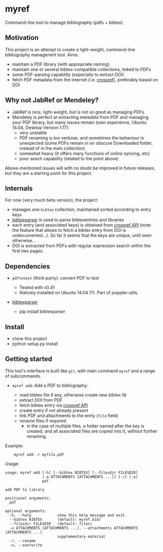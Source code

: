 # myref

Command-line tool to manage bibliography (pdfs + bibtex)

Motivation
----------
This project is an attempt to create a light-weight, 
command-line bibliography managenent tool. Aims:

- maintain a PDF library (with appropriate naming)
- maintain one or several bibtex-compatible collections, linked to PDFs
- some PDF-parsing capability (especially to extract DOI)
- fetch PDF metadata from the internet (i.e. [crossref](https://github.com/CrossRef/rest-api-doc)), preferably based on DOI

Why not JabRef or Mendeley?
--------------------------
- JabRef is nice, light-weight, but is not so good as managing PDFs.
- Mendeley is perfect at extracting metadata from PDF and managing your PDF library, 
but many issues remain (own experience, Ubuntu 14.04, Desktop Version 1.17):
    - very unstable
    - PDF renaming is too verbose, and sometimes the behaviour is unexpected (some PDFs remain in on obscure Downloaded folder, instead of in the main collection)
    - somewhat heavy (it offers many functions of online syncing, etc)
    - poor seach capability (related to the point above)

Above-mentioned issues will with no doubt be improved in future releases, but they are a starting point for this project.


Internals
---------
For now (very much beta version), the project:
- manages one `bibtex` collection, maintained sorted according to entry keys
- [bibtexparser](https://bibtexparser.readthedocs.io/en/v0.6.2) is used to parse bibtexentries and libraries
- each entry (and associated keys) is obtained from [crossref API](https://github.com/CrossRef/rest-api-doc/issues/115#issuecomment-221821473) (note: the feature that allows to fetch a bibtex entry from DOI is undocumented...). So far it seems that the keys are unique, until seen otherwise...
- DOI is extracted from PDFs with regular expression search within the first two pages.


Dependencies
------------
- `pdftotext` (third-party): convert PDF to text
    - Tested with v0.41
    - Natively installed on Ubuntu 14.04 (?). Part of poppler-utils.

- [bibtexparser](https://bibtexparser.readthedocs.io/en/v0.6.2)
    - pip install bibtexparser


Install
-------
- clone this project
- python setup.py install


Getting started
---------------
This tool's interface is built like `git`, with main command `myref` and a range of subcommands.

- `myref add`: Add a PDF to bibliography:

    - read bibtex file if any, otherwise create new bibtex lib
    - extract DOI from PDF
    - fetch bibtex entry via [crossref API](https://github.com/CrossRef/rest-api-doc/issues/115#issuecomment-221821473)
    - create entry if not already present
    - link PDF and attachments to the enrty (`file` field)
    - rename files if required
        - in the case of multiple files, a folder named after the key is created, and all associated files are copied into it, without further renaming.

    
Example:

        myref add -r myfile.pdf


Usage:

    usage: myref add [-h] [--bibtex BIBTEX] [--filesdir FILESDIR]
                     [-a ATTACHMENTS [ATTACHMENTS ...]] [-r] [-o]
                     pdf

    add PDF to library

    positional arguments:
      pdf

    optional arguments:
      -h, --help            show this help message and exit
      --bibtex BIBTEX       (default: myref.bib)
      --filesdir FILESDIR   (default: files)
      -a ATTACHMENTS [ATTACHMENTS ...], --attachments ATTACHMENTS [ATTACHMENTS ...]
                            supplementary material
      -r, --rename
      -o, --overwrite
